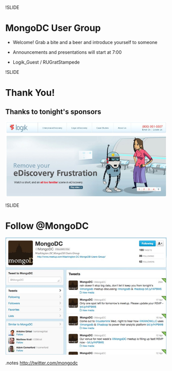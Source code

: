 !SLIDE 
# MongoDC User Group #

* Welcome!  Grab a bite and a beer and introduce yourself to someone
* Announcements and presentations will start at 7:00

* Logik_Guest / RUGratStampede

!SLIDE
# Thank You! #

## Thanks to tonight's sponsors

![Logik](../images/Logik.jpg)

!SLIDE
# Follow @MongoDC
![@mongodc](../images/mongodc_twitter.jpg)

.notes http://twitter.com/mongodc

